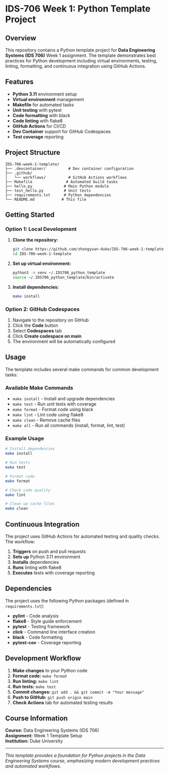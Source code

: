 # IDS-706 Week 1: Python Template Project

## Overview

This repository contains a Python template project for **Data Engineering Systems (IDS 706)** Week 1 assignment. The template demonstrates best practices for Python development including virtual environments, testing, linting, formatting, and continuous integration using GitHub Actions.

## Features

- **Python 3.11** environment setup
- **Virtual environment** management
- **Makefile** for automated tasks
- **Unit testing** with pytest
- **Code formatting** with black
- **Code linting** with flake8
- **GitHub Actions** for CI/CD
- **Dev Container** support for GitHub Codespaces
- **Test coverage** reporting

## Project Structure

```
IDS-706-week-1-template/
├── .devcontainer/          # Dev container configuration
├── .github/
│   └── workflows/          # GitHub Actions workflows
├── Makefile               # Automated build tasks
├── hello.py              # Main Python module
├── test_hello.py         # Unit tests
├── requirements.txt      # Python dependencies
└── README.md            # This file
```

## Getting Started

### Option 1: Local Development

1. **Clone the repository:**
   ```bash
   git clone https://github.com/zhongyuan-duke/IDS-706-week-1-template.git
   cd IDS-706-week-1-template
   ```

2. **Set up virtual environment:**
   ```bash
   python3 -m venv ~/.IDS706_python_template
   source ~/.IDS706_python_template/bin/activate
   ```

3. **Install dependencies:**
   ```bash
   make install
   ```

### Option 2: GitHub Codespaces

1. Navigate to the repository on GitHub
2. Click the **Code** button
3. Select **Codespaces** tab
4. Click **Create codespace on main**
5. The environment will be automatically configured

## Usage

The template includes several make commands for common development tasks:

### Available Make Commands

- `make install` - Install and upgrade dependencies
- `make test` - Run unit tests with coverage
- `make format` - Format code using black
- `make lint` - Lint code using flake8
- `make clean` - Remove cache files
- `make all` - Run all commands (install, format, lint, test)

### Example Usage

```bash
# Install dependencies
make install

# Run tests
make test

# Format code
make format

# Check code quality
make lint

# Clean up cache files
make clean
```

## Continuous Integration

The project uses GitHub Actions for automated testing and quality checks. The workflow:

1. **Triggers** on push and pull requests
2. **Sets up** Python 3.11 environment
3. **Installs** dependencies
4. **Runs** linting with flake8
5. **Executes** tests with coverage reporting

## Dependencies

The project uses the following Python packages (defined in `requirements.txt`):

- **pylint** - Code analysis
- **flake8** - Style guide enforcement
- **pytest** - Testing framework
- **click** - Command line interface creation
- **black** - Code formatting
- **pytest-cov** - Coverage reporting

## Development Workflow

1. **Make changes** to your Python code
2. **Format code:** `make format`
3. **Run linting:** `make lint`
4. **Run tests:** `make test`
5. **Commit changes:** `git add . && git commit -m "Your message"`
6. **Push to GitHub:** `git push origin main`
7. **Check Actions** tab for automated testing results


## Course Information

**Course:** Data Engineering Systems (IDS 706)  
**Assignment:** Week 1 Template Setup  
**Institution:** Duke University

---

*This template provides a foundation for Python projects in the Data Engineering Systems course, emphasizing modern development practices and automated workflows.*
